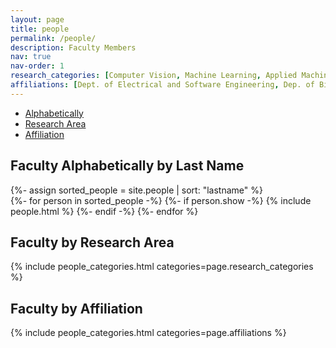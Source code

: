 ```yaml
---
layout: page
title: people
permalink: /people/
description: Faculty Members
nav: true
nav-order: 1
research_categories: [Computer Vision, Machine Learning, Applied Machine Learning, Medical Imaging]
affiliations: [Dept. of Electrical and Software Engineering, Dep. of Biomedical Engineering, Dept. of Geomatics Engineering, Hotchkiss Brain Institute]
---
```


<!-- pages/people.md -->
<script src="http://ajax.googleapis.com/ajax/libs/jquery/1.9.1/jquery.min.js"></script>
<!-- <script defer>
$("#researcharea").toggleClass('active');
$("#affiliation").toggleClass('active');
$("#researcharea").toggleClass('show');
$("#affiliation").toggleClass('show');
</script> -->
<script type="text/javascript">
$('#peopleviewselect li').click(function (e)
{
  $("[id^='tab']").hide();
  e.preventDefault()
  var ids=$(this).data('tab');
  $("#"+ids).show();
  $('.grid').masonry({
        itemSelector: '.grid-item'
  });
 })
</script>
<div class="people container">
  <ul class="nav nav-pills justify-content-end" id="peopleviewselect">
    <li class="nav-item">
      <a href="#tab-1" class="nav-link active" data-toggle="pill">Alphabetically</a>
    </li>
    <li class="nav-item">
      <a href="#tab-2" class="nav-link" data-toggle="pill">Research Area</a>
    </li>
    <li class="nav-item">
      <a href="#tab-3" class="nav-link" data-toggle="pill">Affiliation</a>
    </li>
  </ul>
  <div class="tab-content">
    <div class="tab-pane fade in show active" id="tab-1">
      <h2 class="grid-title">Faculty Alphabetically by Last Name</h2>
      {%- assign sorted_people = site.people | sort: "lastname" %}
      <!-- Generate cards for each person -->
      <div class="grid">
        {%- for person in sorted_people -%}
          {%- if person.show -%}
            {% include people.html %}
          {%- endif -%}
        {%- endfor %}
      </div>
    </div>
    <div class="tab-pane fade in" id="tab-2">
      <h2 class="grid-title">Faculty by Research Area</h2>
      {% include people_categories.html categories=page.research_categories %}
    </div>
    <div class="tab-pane fade in" id="tab-3">
      <h2 class="grid-title">Faculty by Affiliation</h2>
      {% include people_categories.html categories=page.affiliations %}
    </div>
  </div>
</div>
